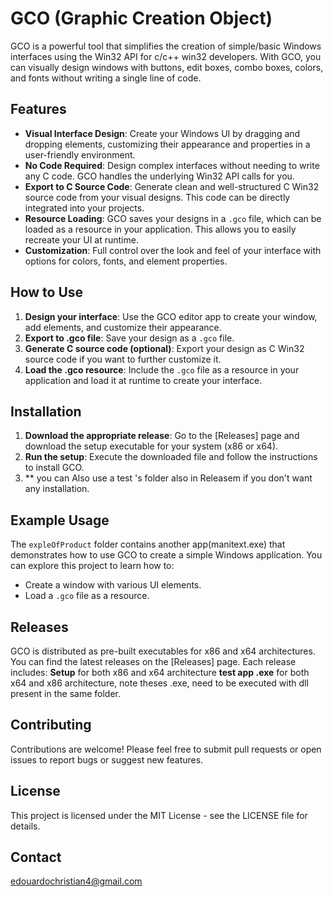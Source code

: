 # GCO (Graphic Creation Object)

GCO is a powerful tool that simplifies the creation of simple/basic Windows interfaces using the Win32 API for c/c++ win32 developers. With GCO, you can visually design windows with buttons, edit boxes, combo boxes, colors, and fonts without writing a single line of code.

## Features

* **Visual Interface Design**: Create your Windows UI by dragging and dropping elements, customizing their appearance and properties in a user-friendly environment.
* **No Code Required**: Design complex interfaces without needing to write any C code. GCO handles the underlying Win32 API calls for you.
* **Export to C Source Code**: Generate clean and well-structured C Win32 source code from your visual designs. This code can be directly integrated into your projects.
* **Resource Loading**: GCO saves your designs in a `.gco` file, which can be loaded as a resource in your application. This allows you to easily recreate your UI at runtime.
* **Customization**: Full control over the look and feel of your interface with options for colors, fonts, and element properties.

## How to Use

1. **Design your interface**: Use the GCO editor app to create your window, add elements, and customize their appearance.
2. **Export to .gco file**: Save your design as a `.gco` file.
3. **Generate C source code (optional)**: Export your design as C Win32 source code if you want to further customize it.
4. **Load the .gco resource**: Include the `.gco` file as a resource in your application and load it at runtime to create your interface.

## Installation

1. **Download the appropriate release**: Go to the [Releases] page and download the setup executable for your system (x86 or x64).
2. **Run the setup**: Execute the downloaded file and follow the instructions to install GCO.
3. ** you can Also use a test 's folder also in Releasem if you don't want any installation.
## Example Usage

The `expleOfProduct` folder contains another app(manitext.exe) that demonstrates how to use GCO to create a simple Windows application. You can explore this project to learn how to:

* Create a window with various UI elements.
* Load a `.gco` file as a resource.

## Releases

GCO is distributed as pre-built executables for x86 and x64 architectures. You can find the latest releases on the [Releases] page. Each release includes:
**Setup** for both x86 and x64 architecture
**test app .exe** for both x64 and x86 architecture, note theses .exe, need to be executed with dll present in the same folder.
## Contributing

Contributions are welcome! Please feel free to submit pull requests or open issues to report bugs or suggest new features.

## License
This project is licensed under the MIT License - see the LICENSE file for details.
## Contact
edouardochristian4@gmail.com

